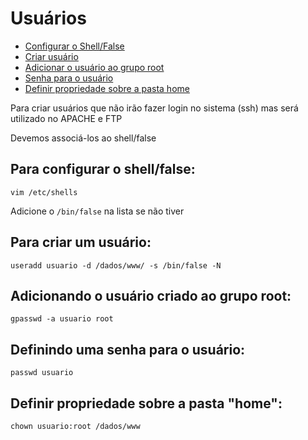 # Usuários

- [Configurar o Shell/False](#configurar-shell-false)
- [Criar usuário](#criar-usuario)
- [Adicionar o usuário ao grupo root](#adicionar-usuario-root)
- [Senha para o usuário](#senha-usuario)
- [Definir propriedade sobre a pasta home](#propriedade-home)


Para criar usuários que não irão fazer login no sistema (ssh) mas será utilizado no APACHE e FTP

Devemos associá-los ao shell/false

<a name="configurar-shell-false"></a> 
## Para configurar o shell/false:

    vim /etc/shells

Adicione o `/bin/false` na lista se não tiver

<a name="criar-usuario"></a> 
## Para criar um usuário:

    useradd usuario -d /dados/www/ -s /bin/false -N

<a name="adicionar-usuario-root"></a> 
## Adicionando o usuário criado ao grupo root:

    gpasswd -a usuario root

<a name="senha-usuario"></a> 
## Definindo uma senha para o usuário:

    passwd usuario

<a name="propriedade-home"></a> 
## Definir propriedade sobre a pasta "home":

    chown usuario:root /dados/www




